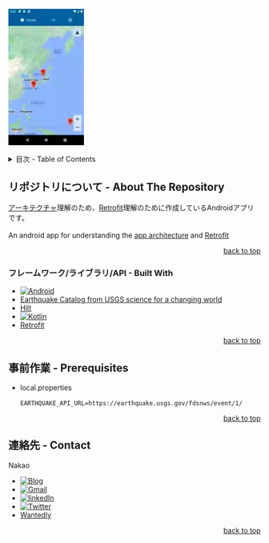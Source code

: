 <a name="readme-top"></a>

<img
  src=https://github.com/NakaoKisho/clean-architecture/blob/master/images/architecture_app_Nexus5.gif
  width="30%"
  height="50%"
/>

<!-- TABLE OF CONTENTS -->
<details>
  <summary>目次 - Table of Contents</summary>
  <ol>
    <li>
      <a href="#リポジトリについて---about-the-repository">リポジトリについて - About The Repository</a>
      <ul>
        <li><a href="#フレームワークライブラリapi---built-with">フレームワーク/ライブラリ/API - Built With</a></li>
      </ul>
    </li>
    <li>
      <a href="#事前作業---prerequisites">事前作業 - Prerequisites</a>
    </li>
    <li><a href="#連絡先---contact">連絡先 - Contact</a></li>
  </ol>
</details>


## リポジトリについて - About The Repository
[アーキテクチャ][Android-architecture-ja-url]理解のため、[Retrofit][Retrofit-url]理解のために作成しているAndroidアプリです。<br>
<br>
An android app for understanding the [app architecture][Android-architecture-en-url] and [Retrofit][Retrofit-url]
<p align="right"><a href="#readme-top">back to top</a></p>

### フレームワーク/ライブラリ/API - Built With
* [![Android][Android]][Android-url]
* [Earthquake Catalog from USGS science for a changing world][Earthquake-catalog-web-api-url]
* [Hilt][Hilt-url]
* [![Kotlin][Kotlin]][Kotlin-url]
* [Retrofit][Retrofit-url]
<p align="right"><a href="#readme-top">back to top</a></p>

## 事前作業 - Prerequisites
* local.properties
  ```
  EARTHQUAKE_API_URL=https://earthquake.usgs.gov/fdsnws/event/1/
  ```
<p align="right"><a href="#readme-top">back to top</a></p>

## 連絡先 - Contact
Nakao
* [![Blog][Blog]][vegcale-blog-url]
* [![Gmail][Gmail]](mailto:vegcale@gmail.com)
* [![linkedIn][LinkedIn]][LinkedIn-url]
* [![Twitter][Twitter]][Twitter-url]
* [Wantedly][Wantedly-url]
<p align="right"><a href="#readme-top">back to top</a></p>

<!-- IMAGES -->
[Android]: https://img.shields.io/badge/Android-3DDC84?style=for-the-badge&logo=android&logoColor=white
[Blog]: https://img.shields.io/badge/BLOG-vegcale-green?labelColor=blue&link=https%3A%2F%2Fvegcale.com%2Fhome%2F
[Gmail]: https://img.shields.io/badge/Gmail-D14836?style=for-the-badge&logo=gmail&logoColor=white
[Kotlin]: https://img.shields.io/badge/Kotlin-0095D5?&style=for-the-badge&logo=kotlin&logoColor=white
[LinkedIn]: https://img.shields.io/badge/LinkedIn-0077B5?style=for-the-badge&logo=linkedin&logoColor=white
[Twitter]: https://img.shields.io/badge/Twitter-1DA1F2?style=for-the-badge&logo=twitter&logoColor=white

<!-- MARKDOWN LINKS -->
[Android-architecture-ja-url]: https://developer.android.com/topic/architecture/intro?hl=ja
[Android-architecture-en-url]: https://developer.android.com/topic/architecture/intro?hl=en
[Android-url]: https://developer.android.com/?gclid=Cj0KCQjwtamlBhD3ARIsAARoaEyq371HcYIsNnendclD_y01sOy5Yjd8YU6xRSa3LqhgAIfdApUzp8gaAs7mEALw_wcB&gclsrc=aw.ds&hl=ja
[Earthquake-catalog-web-api-url]: https://earthquake.usgs.gov/fdsnws/event/1/#kmlanimated
[Hilt-url]: https://dagger.dev/hilt/
[Kotlin-url]: https://kotlinlang.org/docs/android-overview.html
[LinkedIn-url]: https://www.linkedin.com/in/kisho-nakao/
[Retrofit-url]: https://square.github.io/retrofit/
[Twitter-url]: https://twitter.com/@OCL89894812
[vegcale-blog-url]: https://vegcale.com/home/
[Wantedly-url]: https://www.wantedly.com/id/kisho_nakao
